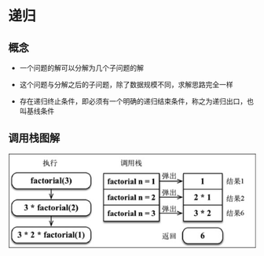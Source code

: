 # 递归

## 概念

- 一个问题的解可以分解为几个子问题的解

- 这个问题与分解之后的子问题，除了数据规模不同，求解思路完全一样

- 存在递归终止条件，即必须有一个明确的递归结束条件，称之为递归出口，也叫基线条件

## 调用栈图解

![调用栈](../../assets/callStack.jpg)
